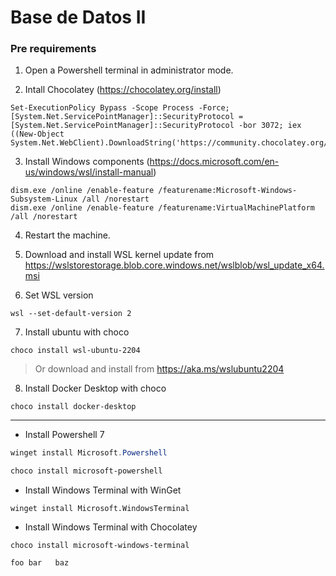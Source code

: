# Base de Datos II

### Pre requirements

1. Open a Powershell terminal in administrator mode.

2. Intall Chocolatey (https://chocolatey.org/install)

```
Set-ExecutionPolicy Bypass -Scope Process -Force; [System.Net.ServicePointManager]::SecurityProtocol = [System.Net.ServicePointManager]::SecurityProtocol -bor 3072; iex ((New-Object System.Net.WebClient).DownloadString('https://community.chocolatey.org/install.ps1'))
```

3. Install Windows components (https://docs.microsoft.com/en-us/windows/wsl/install-manual)
```
dism.exe /online /enable-feature /featurename:Microsoft-Windows-Subsystem-Linux /all /norestart
dism.exe /online /enable-feature /featurename:VirtualMachinePlatform /all /norestart
```

4. Restart the machine.

5. Download and install WSL kernel update from https://wslstorestorage.blob.core.windows.net/wslblob/wsl_update_x64.msi

6. Set WSL version
```
wsl --set-default-version 2
```

7. Install ubuntu with choco
```
choco install wsl-ubuntu-2204
```
> Or download and install from https://aka.ms/wslubuntu2204

8. Install Docker Desktop with choco
```
choco install docker-desktop
```
---

* Install Powershell 7 
```powershell WinGet
winget install Microsoft.Powershell
```
```powershell Chocolatey
choco install microsoft-powershell
```
* Install Windows Terminal with WinGet
```
winget install Microsoft.WindowsTerminal
```
* Install Windows Terminal with Chocolatey
```
choco install microsoft-windows-terminal
```
``
foo
bar  
baz
``
